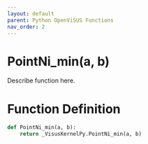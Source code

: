 ```yaml
---
layout: default
parent: Python OpenViSUS Functions
nav_order: 2
---
```


# PointNi_min(a, b)

Describe function here.

# Function Definition

```python
def PointNi_min(a, b):
    return _VisusKernelPy.PointNi_min(a, b)

```